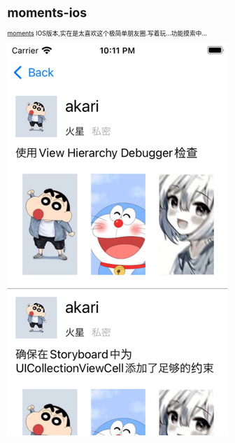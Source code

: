 # moments-ios

[moments](https://github.com/kingwrcy/moments) IOS版本,实在是太喜欢这个极简单朋友圈.写着玩...功能摸索中...

![SimulatorScreenShot.png](https://raw.githubusercontent.com/akarikun/moments-ios/main/imgs/SimulatorScreenShot.png)
